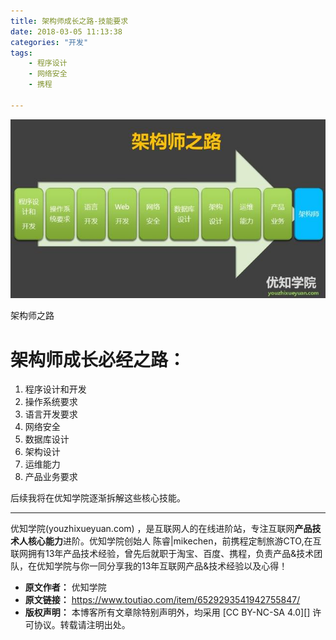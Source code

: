 ```yaml
---
title: 架构师成长之路-技能要求
date: 2018-03-05 11:13:38
categories: "开发"
tags:
	- 程序设计
	- 网络安全
	- 携程

---
```


![架构师成长之路：技能要求][MRAY-JBIU-JBAN.jpg]

架构师之路

# 架构师成长必经之路： #

1.  程序设计和开发
2.  操作系统要求
3.  语言开发要求
4.  网络安全
5.  数据库设计
6.  架构设计
7.  运维能力
8.  产品业务要求

后续我将在优知学院逐渐拆解这些核心技能。

--------------------

优知学院(youzhixueyuan.com) ，是互联网人的在线进阶站，专注互联网**产品技术人核心能力**进阶。优知学院创始人 陈睿|mikechen，前携程定制旅游CTO,在互联网拥有13年产品技术经验，曾先后就职于淘宝、百度、携程，负责产品&技术团队，在优知学院与你一同分享我的13年互联网产品&技术经验以及心得！


[MRAY-JBIU-JBAN.jpg]: static/resources/crawler/MRAY-JBIU-JBAN.jpg
 *  **原文作者：** 优知学院
 *  **原文链接：** https://www.toutiao.com/item/6529293541942755847/
 *  **版权声明：** 本博客所有文章除特别声明外，均采用 [CC BY-NC-SA 4.0][] 许可协议。转载请注明出处。
